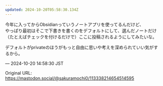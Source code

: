 ```yaml
---
updated: 2024-10-20T05:58:30.134Z
---
```


<p>今年に入ってからObsidianっていうノートアプリを使ってるんだけど、<br />やっぱり最初はそこで下書きを書くのをデフォルトにして、選んだノートだけ（たとえばチェックを付けるだけで）ここに投稿されるようにしてみたいな。</p><p>デフォルトがprivateのほうがもっと自由に思いや考えを深められていい気がするから。</p>

&mdash; 2024-10-20 14:58:30 JST

Original URL: https://mastodon.social/@sakuramochi0/113338214654514595
